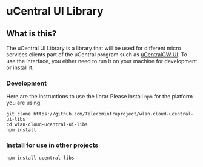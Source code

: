 # uCentral UI Library

## What is this?
The uCentral UI Library is a library that will be used for different micro services clients part of the uCentral program such as [uCentralGW UI](https://github.com/Telecominfraproject/wlan-cloud-ucentralgw-ui). To use the interface,
you either need to run it on your machine for development or install it.

### Development
Here are the instructions to use the librar Please install `npm` for the platform you are using.
```
git clone https://github.com/Telecominfraproject/wlan-cloud-ucentral-ui-libs
cd wlan-cloud-ucentral-ui-libs
npm install
```

### Install for use in other projects
```
npm install ucentral-libs
```

